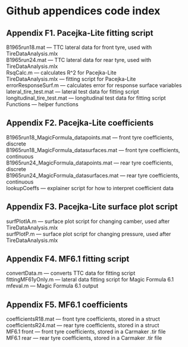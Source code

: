 # Github appendices code index

## Appendix F1. Pacejka-Lite fitting script
B1965run18.mat — TTC lateral data for front tyre, used with TireDataAnalysis.mlx  
B1965run24.mat — TTC lateral data for rear tyre, used with TireDataAnalysis.mlx  
RsqCalc.m — calculates R^2 for Pacejka-Lite  
TireDataAnalysis.mlx — fitting script for Pacejka-Lite  
errorResponseSurf.m — calculates error for response surface variables  
lateral_tire_test.mat — lateral test data for fitting script  
longitudinal_tire_test.mat — longitudinal test data for fitting script  
Functions — helper functions  

## Appendix F2. Pacejka-Lite coefficients
B1965run18_MagicFormula_datapoints.mat — front tyre coefficients, discrete  
B1965run18_MagicFormula_datasurfaces.mat — front tyre coefficients, continuous  
B1965run24_MagicFormula_datapoints.mat — rear tyre coefficients, discrete  
B1965run24_MagicFormula_datasurfaces.mat — rear tyre coefficients, continuous  
lookupCoeffs — explainer script for how to interpret coefficient data  

## Appendix F3. Pacejka-Lite surface plot script
surfPlotIA.m — surface plot script for changing camber, used after TireDataAnalysis.mlx  
surfPlotP.m — surface plot script for changing pressure, used after TireDataAnalysis.mlx  

## Appendix F4. MF6.1 fitting script
convertData.m — converts TTC data for fitting script  
fittingMF61yOnly.m — lateral data fitting script for Magic Formula 6.1  
mfeval.m — Magic Formula 6.1 output  

## Appendix F5. MF6.1 coefficients
coefficientsR18.mat — front tyre coefficients, stored in a struct  
coefficientsR24.mat — rear tyre coefficients, stored in a struct  
MF6.1 front — front tyre coefficients, stored in a Carmaker .tir file  
MF6.1 rear — rear tyre coefficients, stored in a Carmaker .tir file  

